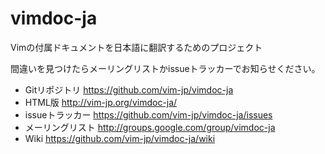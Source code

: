 # vimdoc-ja

Vimの付属ドキュメントを日本語に翻訳するためのプロジェクト

間違いを見つけたらメーリングリストかissueトラッカーでお知らせください。

- Gitリポジトリ https://github.com/vim-jp/vimdoc-ja
- HTML版 http://vim-jp.org/vimdoc-ja/
- issueトラッカー https://github.com/vim-jp/vimdoc-ja/issues
- メーリングリスト http://groups.google.com/group/vimdoc-ja
- Wiki https://github.com/vim-jp/vimdoc-ja/wiki
